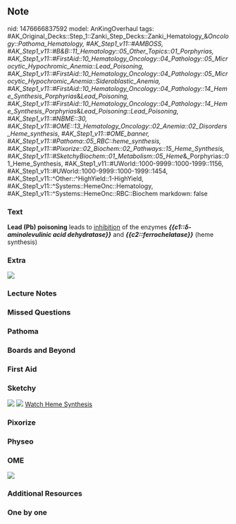 ## Note
nid: 1476666837592
model: AnKingOverhaul
tags: #AK_Original_Decks::Step_1::Zanki_Step_Decks::Zanki_Hematology_&_Oncology::Pathoma_Hematology, #AK_Step1_v11::#AMBOSS, #AK_Step1_v11::#B&B::11_Hematology::05_Other_Topics::01_Porphyrias, #AK_Step1_v11::#FirstAid::10_Hematology_Oncology::04_Pathology::05_Microcytic_Hypochromic_Anemia::Lead_Poisoning, #AK_Step1_v11::#FirstAid::10_Hematology_Oncology::04_Pathology::05_Microcytic_Hypochromic_Anemia::Sideroblastic_Anemia, #AK_Step1_v11::#FirstAid::10_Hematology_Oncology::04_Pathology::14_Heme_Synthesis_Porphyrias_&_Lead_Poisoning, #AK_Step1_v11::#FirstAid::10_Hematology_Oncology::04_Pathology::14_Heme_Synthesis_Porphyrias_&_Lead_Poisoning::Lead_Poisoning, #AK_Step1_v11::#NBME::30, #AK_Step1_v11::#OME::13_Hematology_Oncology::02_Anemia::02_Disorders_Heme_synthesis, #AK_Step1_v11::#OME_banner, #AK_Step1_v11::#Pathoma::05_RBC::heme_synthesis, #AK_Step1_v11::#Pixorize::02_Biochem::02_Pathways::15_Heme_Synthesis, #AK_Step1_v11::#SketchyBiochem::01_Metabolism::05_Heme_&_Porphyrias::01_Heme_Synthesis, #AK_Step1_v11::#UWorld::1000-9999::1000-1999::1156, #AK_Step1_v11::#UWorld::1000-9999::1000-1999::1454, #AK_Step1_v11::^Other::^HighYield::1-HighYield, #AK_Step1_v11::^Systems::HemeOnc::Hematology, #AK_Step1_v11::^Systems::HemeOnc::RBC::Biochem
markdown: false

### Text
<b>Lead (Pb) poisoning</b> leads to <u>inhibition</u> of the
enzymes <i style="font-weight: bold;">{{c1::δ-aminolevulinic acid
dehydratase}}</i> and <i style=
"font-weight: bold;">{{c2::ferrochelatase}}</i> (heme synthesis)

### Extra
<img src="paste-60687887892872.jpg">

### Lecture Notes


### Missed Questions


### Pathoma


### Boards and Beyond


### First Aid


### Sketchy
<img src="Heme%20Synthesis.png"> <img src=
"Screen%20Shot%202022-01-30%20at%204.01.32%20AM.png"> <a href=
"https://dashboard.sketchy.com/study/medical/courses/medical-biochemistry/units/medical-biochemistry-metabolism/videos/medical-biochemistry-metabolism-heme-and-porphyrias-heme-synthesis?utm_source=anki&utm_medium=partnership&utm_campaign=february_update&utm_content=medical">
Watch Heme Synthesis</a>

### Pixorize


### Physeo


### OME
<div class="ome-widget">
  <a href="https://onlinemeded.org?ref=anki"><img src=
  "_OME_AnkiFlashcards_General_3.png"></a>
</div>

### Additional Resources


### One by one

